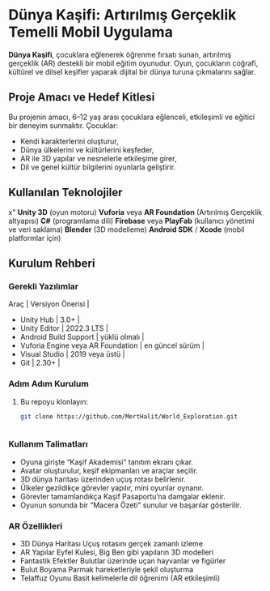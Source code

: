 # Dünya Kaşifi: Artırılmış Gerçeklik Temelli Mobil Uygulama

**Dünya Kaşifi**, çocuklara eğlenerek öğrenme fırsatı sunan, artırılmış gerçeklik (AR) destekli bir mobil eğitim oyunudur. Oyun, çocukların coğrafi, kültürel ve dilsel keşifler yaparak dijital bir dünya turuna çıkmalarını sağlar.

## Proje Amacı ve Hedef Kitlesi

Bu projenin amacı, 6–12 yaş arası çocuklara eğlenceli, etkileşimli ve eğitici bir deneyim sunmaktır. Çocuklar:
- Kendi karakterlerini oluşturur,
- Dünya ülkelerini ve kültürlerini keşfeder,
- AR ile 3D yapılar ve nesnelerle etkileşime girer,
- Dil ve genel kültür bilgilerini oyunlarla geliştirir.

## Kullanılan Teknolojiler
x"
 **Unity 3D** (oyun motoru)
 **Vuforia** veya **AR Foundation** (Artırılmış Gerçeklik altyapısı)
 **C#** (programlama dili)
 **Firebase** veya **PlayFab** (kullanıcı yönetimi ve veri saklama)
 **Blender** (3D modelleme)
 **Android SDK** / **Xcode** (mobil platformlar için)



## Kurulum Rehberi

### Gerekli Yazılımlar

 Araç | Versiyon Önerisi |

 - Unity Hub | 3.0+ |
 - Unity Editor | 2022.3 LTS |
 - Android Build Support | yüklü olmalı |
 - Vuforia Engine veya AR Foundation | en güncel sürüm |
 - Visual Studio | 2019 veya üstü |
 - Git | 2.30+ |

### Adım Adım Kurulum

1. Bu repoyu klonlayın:
   ```bash
   git clone https://github.com/MertHalit/World_Exploration.git



### Kullanım Talimatları

- Oyuna girişte “Kaşif Akademisi” tanıtım ekranı çıkar.
- Avatar oluşturulur, keşif ekipmanları ve araçlar seçilir.
- 3D dünya haritası üzerinden uçuş rotası belirlenir.
- Ülkeler gezildikçe görevler yapılır, mini oyunlar oynanır.
- Görevler tamamlandıkça Kaşif Pasaportu’na damgalar eklenir.
- Oyunun sonunda bir “Macera Özeti” sunulur ve başarılar gösterilir.


### AR Özellikleri

- 3D Dünya Haritası	Uçuş rotasını gerçek zamanlı izleme
- AR Yapılar	Eyfel Kulesi, Big Ben gibi yapıların 3D modelleri
- Fantastik Efektler	Bulutlar üzerinde uçan hayvanlar ve figürler
- Bulut Boyama	Parmak hareketleriyle şekil oluşturma
- Telaffuz Oyunu	Basit kelimelerle dil öğrenimi (AR etkileşimli)

